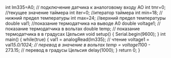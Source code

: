 int lm335=A0; // подключение датчика к аналоговому входу АО
int tmr=0; //текущее значение таймера
int iter=0; //итератор таймера
int min=18; //нижний предел температуры
int max=24; //верхний предел температуры
double val1; //показание термодатчика на выводе А0
double voltage1; // показание термодатчика в вольтах
double temp; // показание термодатчика в в градусах Цельсия
void setup() 
{
  Serial.begin(9600); 
}
int main()
{
  while(true)
  {
  val1 = analogRead(lm335); // чтение 
  voltage1 = val1*5.0/1024; // перевод в значение в вольтах 
  temp = voltage1*100 - 273.15; // перевод в градусы Цельсия 
  delay(1000);
  }
  return 0;
}
